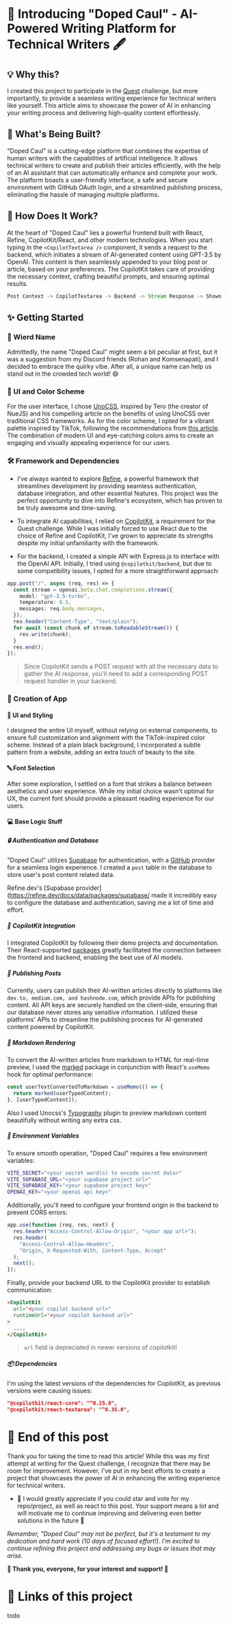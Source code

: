 # 🚀 Introducing "Doped Caul" - AI-Powered Writing Platform for Technical Writers 🖋️

## 💡 Why this?

I created this project to participate in the [Quest](https://quine.sh/user/ArnavK-09) challenge, but more importantly, to provide a seamless writing experience for technical writers like yourself. This article aims to showcase the power of AI in enhancing your writing process and delivering high-quality content effortlessly.

## 🔨 What's Being Built?

"Doped Caul" is a cutting-edge platform that combines the expertise of human writers with the capabilities of artificial intelligence. It allows technical writers to create and publish their articles efficiently, with the help of an AI assistant that can automatically enhance and complete your work. The platform boasts a user-friendly interface, a safe and secure environment with GitHub OAuth login, and a streamlined publishing process, eliminating the hassle of managing multiple platforms.

## 🧠 How Does It Work?

At the heart of "Doped Caul" lies a powerful frontend built with React, Refine, CopilotKit/React, and other modern technologies. When you start typing in the `<CopilotTextarea />` component, it sends a request to the backend, which initiates a stream of AI-generated content using GPT-3.5 by OpenAI. This content is then seamlessly appended to your blog post or article, based on your preferences. The CopilotKit takes care of providing the necessary context, crafting beautiful prompts, and ensuring optimal results.

```scala
Post Context -> CopilotTextarea -> Backend -> Stream Response -> Shown on Frontend -> Accepted by Writer
```

## ✨ Getting Started

### 🔖 Wierd Name

Admittedly, the name "Doped Caul" might seem a bit peculiar at first, but it was a suggestion from my Discord friends (Rohan and Komsenapati), and I decided to embrace the quirky vibe. After all, a unique name can help us stand out in the crowded tech world! 😄

### 🎨 UI and Color Scheme

For the user interface, I chose [UnoCSS](https://unocss.dev), inspired by Tero (the creator of NueJS) and his compelling article on the benefits of using UnoCSS over traditional CSS frameworks. As for the color scheme, I opted for a vibrant palette inspired by TikTok, following the recommendations from [this article](https://designshack.net/articles/trends/best-website-color-schemes/). The combination of modern UI and eye-catching colors aims to create an engaging and visually appealing experience for our users.

### 🛠️ Framework and Dependencies

- I've always wanted to explore [Refine](https://refine.dev), a powerful framework that streamlines development by providing seamless authentication, database integration, and other essential features. This project was the perfect opportunity to dive into Refine's ecosystem, which has proven to be truly awesome and time-saving.

- To integrate AI capabilities, I relied on [CopilotKit](https://copilotkit.ai), a requirement for the Quest challenge. While I was initially forced to use React due to the choice of Refine and CopilotKit, I've grown to appreciate its strengths despite my initial unfamiliarity with the framework.

- For the backend, I created a simple API with Express.js to interface with the OpenAI API. Initially, I tried using `@copilotkit/backend`, but due to some compatibility issues, I opted for a more straightforward approach:

```typescript
app.post("/", async (req, res) => {
  const stream = openai.beta.chat.completions.stream({
    model: "gpt-3.5-turbo",
    temperature: 0.5,
    messages: req.body.messages,
  });
  res.header("Content-Type", "text/plain");
  for await (const chunk of stream.toReadableStream()) {
    res.write(chunk);
  }
  res.end();
});
```

> Since CopilotKit sends a POST request with all the necessary data to gather the AI response, you'll need to add a corresponding POST request handler in your backend.

### 📝 Creation of App

#### 🎯 UI and Styling

I designed the entire UI myself, without relying on external components, to ensure full customization and alignment with the TikTok-inspired color scheme. Instead of a plain black background, I incorporated a subtle pattern from a website, adding an extra touch of beauty to the site.

#### 🔤 Font Selection

After some exploration, I settled on a font that strikes a balance between aesthetics and user experience. While my initial choice wasn't optimal for UX, the current font should provide a pleasant reading experience for our users.

#### 💻 Base Logic Stuff

##### 🔒 Authentication and Database

"Doped Caul" utilizes [Supabase](https://supabase.com) for authentication, with a [GitHub](https://github.com) provider for a seamless login experience. I created a `post` table in the database to store user's post content related data.

Refine.dev's [Supabase provider](https://refine.dev/docs/data/packages/supabase/ made it incredibly easy to configure the database and authentication, saving me a lot of time and effort.

##### 🧠 CopilotKit Integration

I integrated CopilotKit by following their demo projects and documentation. Their React-supported [packages](https://docs.copilotkit.ai/getting-started/quickstart-textarea) greatly facilitated the connection between the frontend and backend, enabling the best use of AI models.

##### 🚀 Publishing Posts

Currently, users can publish their AI-written articles directly to platforms like `dev.to, medium.com, and hashnode.com`, which provide APIs for publishing content. All API keys are securely handled on the client-side, ensuring that our database never stores any sensitive information. I utilized these platforms' APIs to streamline the publishing process for AI-generated content powered by CopilotKit.

##### 📝 Markdown Rendering

To convert the AI-written articles from markdown to HTML for real-time preview, I used the [marked](https://www.npmjs.com/package/marked) package in conjunction with React's `useMemo` hook for optimal performance:

```typescript
const userTextConvertedToMarkdown = useMemo(() => {
  return marked(userTypedContent);
}, [userTypedContent]);
```

Also I used Unocss's [Typography](https://unocss.dev/presets/typography) plugin to preview markdown content beautifully without writing any extra css.

##### 🔑 Environment Variables

To ensure smooth operation, "Doped Caul" requires a few environment variables:

```bash
VITE_SECRET="<your secret word(s) to encode secret data>"
VITE_SUPABASE_URL="<your supabase project url>"
VITE_SUPABASE_KEY="<your supabase project key>"
OPENAI_KEY="<your openai api key>"
```

Additionally, you'll need to configure your frontend origin in the backend to prevent CORS errors:

```typescript
app.use(function (req, res, next) {
  res.header("Access-Control-Allow-Origin", "<your app url>");
  res.header(
    "Access-Control-Allow-Headers",
    "Origin, X-Requested-With, Content-Type, Accept"
  );
  next();
});
```

Finally, provide your backend URL to the CopilotKit provider to establish communication:

```html
<CopilotKit
  url="<your copilot backend url>"
  runtimeUrl="<your copilot backend url>"
>
  ....
</CopilotKit>
```

> `url` field is depreciated in newer versions of copilotkit!

##### 📦 Dependencies

I'm using the latest versions of the dependencies for CopilotKit, as previous versions were causing issues:

```json
"@copilotkit/react-core": "^0.25.0",
"@copilotkit/react-textarea": "^0.35.0",
```

# 💝 End of this post

Thank you for taking the time to read this article! While this was my first attempt at writing for the Quest challenge, I recognize that there may be room for improvement. However, I've put in my best efforts to create a project that showcases the power of AI in enhancing the writing experience for technical writers.

- 🌟 I would greatly appreciate if you could star and vote for my repo/project, as well as react to this post. Your support means a lot and will motivate me to continue improving and delivering even better solutions in the future 🌟

_Remember, "Doped Caul" may not be perfect, but it's a testament to my dedication and hard work (10 days of focused effort!). I'm excited to continue refining this project and addressing any bugs or issues that may arise._

**🙌 Thank you, everyone, for your interest and support! 🙌**

# 🔗 Links of this project 


todo